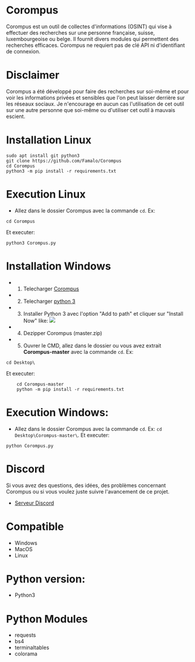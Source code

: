 Corompus
=

Corompus est un outil de collectes d'informations (OSINT) qui vise à effectuer des recherches sur une personne française, suisse, luxembourgeoise ou belge. Il fournit divers modules qui permettent des recherches efficaces. Corompus ne requiert pas de clé API ni d'identifiant de connexion.


Disclaimer
=
Corompus a été développé pour faire des recherches sur soi-même et pour voir les informations privées et sensibles que l'on peut laisser derrière sur les réseaux sociaux. Je n'encourage en aucun cas l'utilisation de cet outil sur une autre personne que soi-même ou d'utiliser cet outil à mauvais escient.


Installation Linux
=
    sudo apt install git python3
    git clone https://github.com/Famalo/Corompus
    cd Corompus
    python3 -m pip install -r requirements.txt
    
Execution Linux
=
- Allez dans le dossier Corompus avec la commande `cd`. Ex: 
```
cd Corompus
```
Et executer:
```
python3 Corompus.py
```

Installation Windows
=
- 1. Telecharger [Corompus](https://github.com/Famalo/Corompus)
- 2. Telecharger [python 3](https://www.python.org/downloads/release/python-380/) 
- 3. Installer Python 3 avec l'option "Add to path" et cliquer sur "Install Now" like:
![](https://datatofish.com/wp-content/uploads/2018/10/0001_add_Python_to_Path.png)
- 4. Dezipper Corompus (master.zip)
- 5. Ouvrer le CMD, allez dans le dossier ou vous avez extrait **Corompus-master**  avec la commande ```cd```.
     Ex: 
```
cd Desktop\
``` 
Et executer:
```
    cd Corompus-master
    python -m pip install -r requirements.txt
```

Execution Windows:
=
- Allez dans le dossier Corompus avec la commande `cd`. Ex: `cd Desktop\Corompus-master\`. 
Et executer:
```
python Corompus.py
```

Discord
=
Si vous avez des questions, des idées, des problèmes concernant Corompus ou si vous voulez juste suivre l'avancement de ce projet.  
- [Serveur Discord](https://discord.gg/UHCcXgm)

Compatible
=
- Windows
- MacOS
- Linux

Python version:
=
- Python3

Python Modules
=
- requests
- bs4
- terminaltables
- colorama

